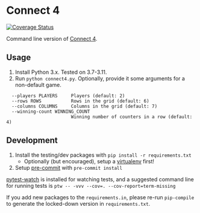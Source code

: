 Connect 4
=========
[![Coverage Status](https://coveralls.io/repos/github/palfrey/connect4/badge.svg)](https://coveralls.io/github/palfrey/connect4)

Command line version of [Connect 4](https://en.wikipedia.org/wiki/Connect_Four).

Usage
-----
1. Install Python 3.x. Tested on 3.7-3.11.
2. Run `python connect4.py`. Optionally, provide it some arguments for a non-default game.
```
  --players PLAYERS     Players (default: 2)
  --rows ROWS           Rows in the grid (default: 6)
  --columns COLUMNS     Columns in the grid (default: 7)
  --winning-count WINNING_COUNT
                        Winning number of counters in a row (default: 4)
````

Development
-----------
1. Install the testing/dev packages with `pip install -r requirements.txt`
    * Optionally (but encouraged), setup a [virtualenv](https://docs.python.org/3/library/venv.html#creating-virtual-environments) first!
2. Setup [pre-commit](https://pre-commit.com/) with `pre-commit install`

[pytest-watch](https://pypi.org/project/pytest-watch/) is installed for watching tests, and a suggested command line for running tests is `ptw -- -vvv --cov=. --cov-report=term-missing`

If you add new packages to the `requirements.in`, please re-run `pip-compile` to generate the locked-down version in `requirements.txt`.
